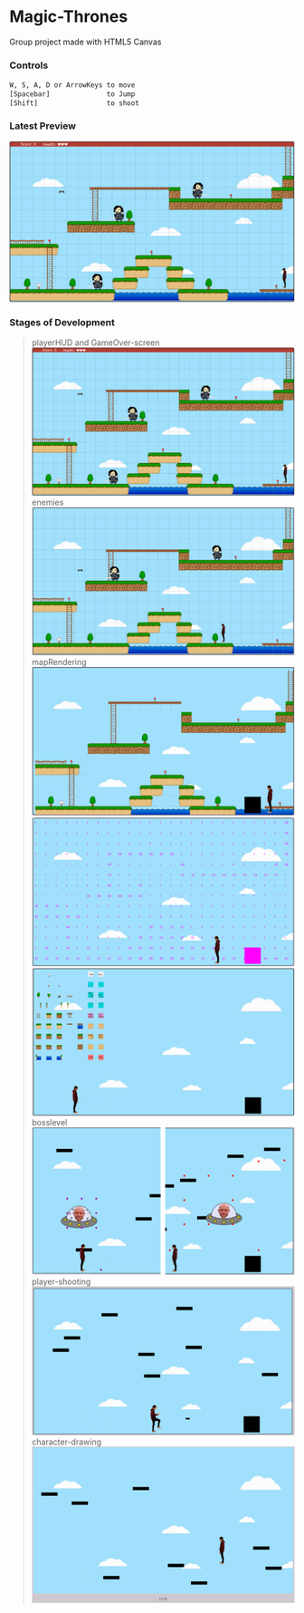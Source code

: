 # Magic-Thrones
Group project made with HTML5 Canvas

### Controls
```
W, S, A, D or ArrowKeys to move
[Spacebar]              to Jump
[Shift]                 to shoot

```
### Latest Preview
![](./previews/preview16.PNG)

### Stages of Development
>playerHUD and GameOver-screen
![](./previews/preview16.PNG)
>enemies
![](./previews/preview15.PNG)
>mapRendering
![](./previews/preview14.PNG)
![](./previews/preview10.PNG)
![](./previews/preview11.PNG)
>bosslevel
![](./previews/preview4.PNG)
>player-shooting
![](./previews/preview3.PNG)
>character-drawing
![](./previews/preview2.PNG)